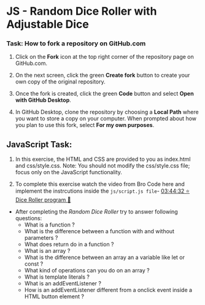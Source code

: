 # JS - Random Dice Roller with Adjustable Dice

### Task: How to fork a repository on GitHub.com

1. Click on the **Fork** icon at the top right corner of the repository page on GitHub.com.

2. On the next screen, click the green **Create fork** button to create your own copy of the original repository.

3. Once the fork is created, click the green **Code** button and select **Open with GitHub Desktop**.

4. In GitHub Desktop, clone the repository by choosing a **Local Path** where you want to store a copy on your computer. When prompted about how you plan to use this fork, select **For my own purposes**.

## JavaScript Task:

1. In this exercise, the HTML and CSS are provided to you as index.html and css/style.css.
Note: You should not modify the css/style.css file; focus only on the JavaScript functionality.

2. To complete this exercise watch the video from Bro Code here and implement the instrcutions inside the `js/script.js file`- [03:44:32 ⭐ Dice Roller program 🎲](https://www.youtube.com/watch?v=lfmg-EJ8gm4&t=13472s)

- After completing the *Random Dice Roller* try to answer following questions:
    - What is a function ?
    - What is the difference between a function with and without parameters ?
    - What does return do in a function ?
    - What is an array ?
    - What is the difference between an array an a variable like let or const ?
    - What kind of operations can you do on an array ?
    - What is template literals ?
    - What is an addEventListener ?
    - How is an addEventListener different from a onclick event inside a HTML button element ?

